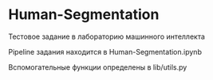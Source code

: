 # Human-Segmentation
 Тестовое задание в лабораторию машинного интеллекта

Pipeline задания находится в Human-Segmentation.ipynb

Вспомогательные функции определены в lib/utils.py
